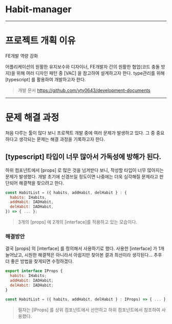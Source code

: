 # Habit-manager

---

# 프로젝트 개획 이유

FE개발 역량 강화

어플리케이션의 원활한 유지보수와 디자이너, FE개발자 간의 원활한 협업(코드 충돌 방지)을 위해 여러 디자인 패턴 중 [VAC] 을 참고하여 설계하고자 한다.
type관리를 위해 [typescript] 를 활용하여 개발하고자 한다.

> 개발 문서 <https://github.com/yty0643/development-documents>

---

# 문제 해결 과정

처음 다루는 툴이 많다 보니 프로젝트 개발 중에 여러 문제가 발생하고 있다. 그 중 중요하다고 생각되는 문제는 해결 과정을 기록하고자 한다.

## [typescript] 타입이 너무 많아서 가독성에 방해가 된다.

하위 컴포넌트에서 [props] 로 많은 것을 넘겨받다 보니, 작성할 타입이 너무 많아지는 문제가 발생했다.
개발 초기에 신경쓰일 정도이면 나중에는 더욱 심각해질 문제라고 판단되어 해결책을 찾으려고 한다.

```javascript
const HabitList = ({ habits, addHabit, delHabit } : {
  habits: IHabits,
  addHabit: IADHabit,
  delHabit: IADHabit,
}) => { ... };
```

> 3개의 [props] 에 2개의 [interface]를 적용하고 있는 모습이다.

### 해결방안

결국 [props] 의 [interface] 를 정의해서 사용하기로 했다.
사용한 [interface] 가 1개 늘어났고, 시원한 해결책은 아니라서 아쉽지만 찾아본 결과 최선이라 생각된다...
추후 더 좋은 방법을 찾게되면 수정하겠다.

```javascript
export interface IProps {
  habits: IHabits;
  addHabit: IADHabit;
  delHabit: IADHabit;
}

const HabitList = ({ habits, addHabit, delHabit } : IProps) => { ... };
```

> 필자는 [IProps] 를 상위 컴포넌트에서 선언하고 하위 컴포넌트에서 참조하여 사용했다.
